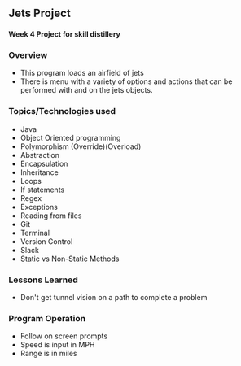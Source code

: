 ## Jets Project


#### Week 4 Project for skill distillery



### Overview
* This program loads an airfield of jets
* There is menu with a variety of options and actions that can be performed with and on the jets objects. 

### Topics/Technologies used
* Java
* Object Oriented programming
* Polymorphism (Override)(Overload)
* Abstraction
* Encapsulation
* Inheritance
* Loops
* If statements
* Regex
* Exceptions
* Reading from files
* Git
* Terminal
* Version Control
* Slack
* Static vs Non-Static Methods

### Lessons Learned
* Don't get tunnel vision on a path to complete a problem

### Program Operation
* Follow on screen prompts
* Speed is input in MPH
* Range is in miles
